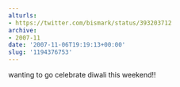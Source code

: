 ```yaml
---
alturls:
- https://twitter.com/bismark/status/393203712
archive:
- 2007-11
date: '2007-11-06T19:19:13+00:00'
slug: '1194376753'
---
```


wanting to go celebrate diwali this weekend!!

